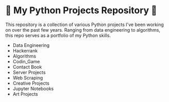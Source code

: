 🐍 My Python Projects Repository 💫
============



This repository is a collection of various Python projects I've been working on over the past few years. Ranging from data engineering to algorithms, this repo serves as a portfolio of my Python skills.

- Data Engineering
- Hackerrank
- Algorithms
- Codin_Game
- Contact Book
- Server Projects
- Web Scraping
- Creative Projects
- Jupyter Notebooks
- Art Projects
